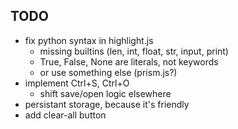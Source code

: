 

## TODO

- fix python syntax in highlight.js
    - missing builtins (len, int, float, str, input, print)
    - True, False, None are literals, not keywords
    - or use something else (prism.js?)
- implement Ctrl+S, Ctrl+O
    - shift save/open logic elsewhere
- persistant storage, because it's friendly
- add clear-all button


